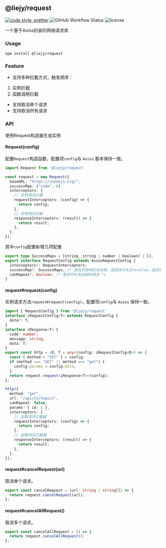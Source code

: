 ## @liejy/request

[![code style: prettier](https://img.shields.io/badge/code_style-prettier-ff69b4.svg?style=flat-square)](https://github.com/prettier/prettier)
![GitHub Workflow Status](https://img.shields.io/github/workflow/status/wangkaiwd/typescript-library-template/Deploy%20to%20GitHub%20pages)
![license](  https://img.shields.io/github/license/wangkaiwd/typescript-library-template)

一个基于Axios封装的网络请求库

### Usage

```shell
npm install @liejy/request
```

### Feature

* 支持多种拦截方式，触发顺序：
 1. 实例拦截
 2. 函数调用拦截
* 支持取消单个请求
* 支持取消所有请求

### API

使用Request构造器生成实例

#### Request(config)

配置`Request`构造函数，配置项`config`与 `Axios` 基本保持一致。

```ts
import Request from '@liejy/request'

const request = new Request({
  baseURL: "https://cnodejs.org/",
  successMap: ["code", 0],
  interceptors: {
    // 实例请求拦截
    requestInterceptors: (config) => {
      return config;
    },
    // 实例响应拦截
    responseInterceptors: (result) => {
      return result;
    },
  },
});

```

其中`config`配置新增几项配置

```ts
export type SuccessMaps = [string, string | number | boolean] | [];
export interface RequestConfig extends AxiosRequestConfig {
  interceptors?: RequestInterceptors;
  successMap?: SuccessMaps; /* 是否开启响应态处理，返回成功永远resolve，返回错误永远reject。格式如： ['code', 0] */
  canRepeat?: boolean; /* 是否同时发送相同请求 */
}
```

#### request#request(config)

实例请求方法`request#request(config)`，配置项`config`与 `Axios` 保持一致。

```ts
import { RequestConfig } from '@liejy/request'
interface iRequestConfig<T> extends RequestConfig {
  data?: T;
}
interface iResponse<T> {
  code: number;
  message: string;
  data: T;
}
export const http = <D, T = any>(config: iRequestConfig<D>) => {
  const { method = "GET" } = config;
  if (method === "GET" || method === "get") {
    config.params = config.data;
  }
  return request.request<iResponse<T>>(config);
};

http({
  method: "get",
  url: "/api/v1/topics",
  canRepeat: false,
  params: { id: 1 },
  interceptors: {
    // 函数请求拦截器
    requestInterceptors: (config) => {
      return config;
    },
    // 函数响应拦截器
    responseInterceptors: (result) => {
      return result;
    },
  },
});
```

#### request#cancelRequest(url)

取消单个请求。

```ts
export const cancelRequest = (url: string | string[]) => {
  return request.cancelRequest(url);
};
```

#### request#cancelAllRequest()

取消多个请求。

```ts
export const cancelAllRequest = () => {
  return request.cancelAllRequest();
};
```
